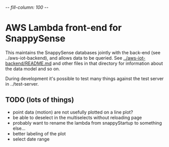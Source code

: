 -*- fill-column: 100 -*-

# AWS Lambda front-end for SnappySense

This maintains the SnappySense databases jointly with the back-end (see ../aws-iot-backend), and
allows data to be queried.  See [../aws-iot-backend/README.md](../aws-iot-backend/README.md) and
other files in that directory for information about the data model and so on.

During development it's possible to test many things against the test server in ../test-server.

## TODO (lots of things)

- point data (motion) are not usefully plotted on a line plot?
- be able to deselect in the multiselects without reloading page
- probably want to rename the lambda from snappyStartup to something else...
- better labeling of the plot
- select date range
